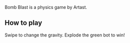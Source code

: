 Bomb Blast is a physics game by Artast.

## How to play
Swipe to change the gravity. Explode the green bot to win!